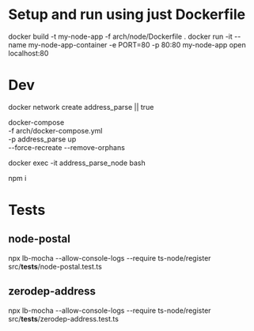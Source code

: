 # Setup and run using just Dockerfile

docker build -t my-node-app -f arch/node/Dockerfile .
docker run -it --name my-node-app-container -e PORT=80 -p 80:80 my-node-app
open localhost:80

# Dev

docker network create address_parse || true

docker-compose \
-f arch/docker-compose.yml \
-p address_parse up \
--force-recreate --remove-orphans

docker exec -it address_parse_node bash

npm i

# Tests

## node-postal
npx lb-mocha --allow-console-logs --require ts-node/register src/__tests__/node-postal.test.ts

## zerodep-address
npx lb-mocha --allow-console-logs --require ts-node/register src/__tests__/zerodep-address.test.ts

